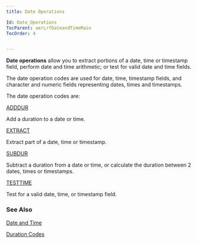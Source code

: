 ```yaml
---
title: Date Operations

Id: Date_Operations
TocParent: aerLrfDateandTimeMain
TocOrder: 4


---
```


**Date operations** allow you to extract portions of a date, time or timestamp field, perform date and time arithmetic; or test for valid date and time fields. 

The date operation codes are used for date, time, timestamp fields, and character and numeric fields representing dates, times and timestamps. 

The date operation codes are:

[ADDDUR](ADDDUR.html)

Add a duration to a date or time.


[EXTRACT](EXTRACT.html)

Extract part of a date, time or timestamp.


[SUBDUR](SUBDUR.html)

Subtract a duration from a date or time, or calculate the duration between 2
                dates, times or timestamps.


[TESTTIME](TESTTIME.html)

Test for a valid date, time, or timestamp field.


### See Also
[Date and Time](ecrLrfDateandTimeMain.html)

[Duration Codes](Duration_Codes.html) 
